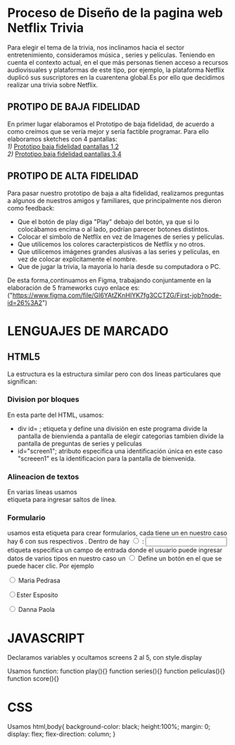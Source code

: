  # Proceso de Diseño de la pagina web Netflix Trivia

   Para elegir el tema de la trivia, nos inclinamos hacia el sector entretenimiento, consideramos música , series y películas.
   Teniendo en cuenta el contexto actual, en el que más personas tienen acceso a recursos audiovisuales y plataformas de este tipo, por ejemplo, la plataforma Netflix duplicó sus suscriptores en la cuarentena global.Es por ello que decidimos realizar una trivia sobre Netflix.

## PROTIPO DE BAJA FIDELIDAD
 En primer lugar elaboramos el Prototipo de baja fidelidad, de acuerdo a como creímos que se vería mejor y sería factible programar. Para ello elaboramos sketches con 4 pantallas:
 <br/>
  *1)* [Prototipo baja fidelidad pantallas 1,2](PrototipoBaja1.jpg)
  <br/>
  *2)* [Prototipo baja fidelidad pantallas 3,4](PrototipoBaja2.jpg)
       
## PROTIPO DE ALTA FIDELIDAD
Para pasar nuestro prototipo de baja a alta fidelidad, realizamos preguntas a algunos de nuestros amigos y familiares, que principalmente nos dieron como feedback:
- Que el botón de play diga "Play" debajo del botón, ya que si lo colocábamos encima o al lado, podrían parecer botones distintos.
- Colocar el simbolo de Netflix en vez de Imagenes de series y películas.
- Que utilicemos los colores caracterpisticos de Netflix y no otros.
- Que utilicemos imágenes grandes alusivas a las series y películas, en vez de colocar explícitamente el nombre.
- Que de jugar la trivia, la mayoría lo haría desde su computadora o PC.

De esta forma,continuamos en Figma, trabajando conjuntamente en la elaboración de 5 frameworks cuyo enlace es:
 ("https://www.figma.com/file/GI6YAtZKnHIYK7fg3CCTZG/First-job?node-id=26%3A2")
    

# LENGUAJES DE MARCADO
## HTML5
La estructura es la estructura similar pero con dos lineas particulares que significan:
<!DOCTYPE html> <!--Etiqueta no tiene inicio o cierre
<html lang="es"><!--Etiqueta de apertura, lang="es" (es un atributo)=> significa lenguaje español-->
  <head><!--contiene informacion general como <meta>;<Title>;<link> en este proyecto tiene:-->
  <meta charset="UTF-8">
    <meta name="viewport" content="width=device-width, initial-scale=1.0">
    <title>Netflix Trivia</title>
    <link rel="stylesheet" href="Trivia.css"><!--  rel= Crea un hipervínculo ; href= atributo de vincular a css en este caso-->

### Division por bloques
En esta parte del HTML, usamos:
   * div id= ; etiqueta y define una división en este programa divide la pantalla de bienvienda a pantalla de elegir categorias tambien divide la pantalla de preguntas de series y peliculas
   * id="screen1"; atributo especifica una identificación única en este caso "screeen1"  es la identificacion para la pantalla de bienvenida.

### Alineacion de textos
En varias lineas usamos <br> etiqueta para ingresar saltos de línea.

### Formulario

<form> usamos esta etiqueta para crear formularios, cada <form> tiene un <id> en nuestro caso hay 6 con sus respectivos <id>. Dentro de <form> hay <input type="radio" id="answer1" name="grupoA" value="incorrecto>
<input type = "radio"> : <input>etiqueta especifica un campo de entrada donde el usuario puede ingresar datos de varios tipos en nuestro caso un <input type = "radio"> Define un botón en el que se puede hacer clic.
Por ejemplo

<input type="radio"> Maria Pedrasa

<input type="radio">Ester Esposito

<input type="radio"> Danna Paola


# JAVASCRIPT
Declaramos variables y ocultamos screens 2 al 5, con style.display

Usamos function:
function play(){}
function series(){}
function peliculas(){}
function score(){}

# CSS
Usamos html,body{
    background-color: black;
    height:100%;
    margin: 0;
    display: flex;
    flex-direction: column;
}
